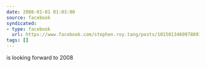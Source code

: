 ```yaml
---
date: 2008-01-01 01:03:00
source: facebook
syndicated:
- type: facebook
  url: https://www.facebook.com/stephen.roy.tang/posts/10150134609788912
tags: []
---
```


is looking forward to 2008
